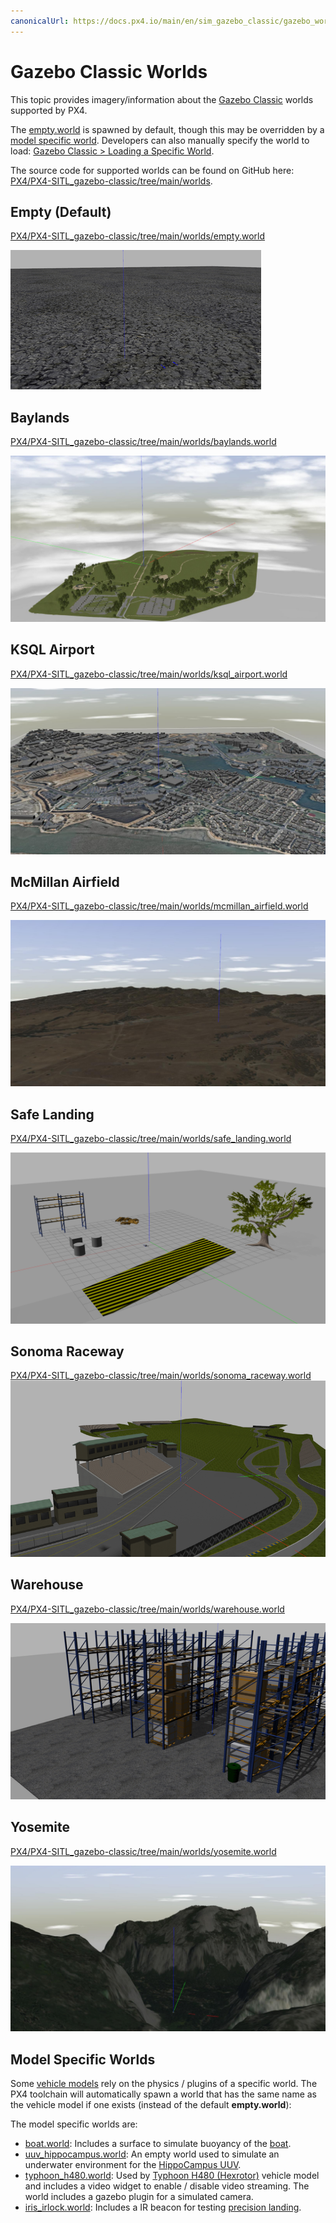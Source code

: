 ```yaml
---
canonicalUrl: https://docs.px4.io/main/en/sim_gazebo_classic/gazebo_worlds
---
```


# Gazebo Classic Worlds

This topic provides imagery/information about the [Gazebo Classic](../sim_gazebo_classic/README.md) worlds supported by PX4.

The [empty.world](#empty_world) is spawned by default, though this may be overridden by a [model specific world](#model_specific_worlds).
Developers can also manually specify the world to load: [Gazebo Classic > Loading a Specific World](../sim_gazebo_classic/README.md#set_world).

The source code for supported worlds can be found on GitHub here: [PX4/PX4-SITL_gazebo-classic/tree/main/worlds](https://github.com/PX4/PX4-SITL_gazebo-classic/tree/main/worlds).

<a id="empty_world"></a>
## Empty (Default)

[PX4/PX4-SITL_gazebo-classic/tree/main/worlds/empty.world](https://github.com/PX4/PX4-SITL_gazebo-classic/blob/main/worlds/empty.world)

![empty](../../assets/simulation/gazebo_classic/worlds/empty.png)

## Baylands

[PX4/PX4-SITL_gazebo-classic/tree/main/worlds/baylands.world](https://github.com/PX4/PX4-SITL_gazebo-classic/blob/main/worlds/baylands.world)

![Baylands World](../../assets/simulation/gazebo_classic/worlds/baylands.jpg)

## KSQL Airport

[PX4/PX4-SITL_gazebo-classic/tree/main/worlds/ksql_airport.world](https://github.com/PX4/PX4-SITL_gazebo-classic/blob/main/worlds/ksql_airport.world)

![KSQL Airport World](../../assets/simulation/gazebo_classic/worlds/ksql_airport.jpg)

## McMillan Airfield

[PX4/PX4-SITL_gazebo-classic/tree/main/worlds/mcmillan_airfield.world](https://github.com/PX4/PX4-SITL_gazebo-classic/blob/main/worlds/mcmillan_airfield.world)

![McMillan Airfield World](../../assets/simulation/gazebo_classic/worlds/mcmillan_airfield.jpg)

## Safe Landing

[PX4/PX4-SITL_gazebo-classic/tree/main/worlds/safe_landing.world](https://github.com/PX4/PX4-SITL_gazebo-classic/blob/main/worlds/safe_landing.world)

![Safe Landing World](../../assets/simulation/gazebo_classic/worlds/safe_landing.png)

## Sonoma Raceway

[PX4/PX4-SITL_gazebo-classic/tree/main/worlds/sonoma_raceway.world](https://github.com/PX4/PX4-SITL_gazebo-classic/blob/main/worlds/sonoma_raceway.world)
![Sonoma_Raceway](../../assets/simulation/gazebo_classic/worlds/sonoma_raceway.png)

## Warehouse

[PX4/PX4-SITL_gazebo-classic/tree/main/worlds/warehouse.world](https://github.com/PX4/PX4-SITL_gazebo-classic/blob/main/worlds/warehouse.world)

![Warehouse](../../assets/simulation/gazebo_classic/worlds/warehouse.png)

## Yosemite

[PX4/PX4-SITL_gazebo-classic/tree/main/worlds/yosemite.world](https://github.com/PX4/PX4-SITL_gazebo-classic/blob/main/worlds/yosemite.world)

![Yosemite](../../assets/simulation/gazebo_classic/worlds/yosemite.jpg)

<a id="model_specific_worlds"></a>
## Model Specific Worlds

Some [vehicle models](../sim_gazebo_classic/gazebo_vehicles.md) rely on the physics / plugins of a specific world.
The PX4 toolchain will automatically spawn a world that has the same name as the vehicle model if one exists (instead of the default **empty.world**):

The model specific worlds are:
- [boat.world](https://github.com/PX4/PX4-SITL_gazebo-classic/blob/main/worlds/boat.world): Includes a surface to simulate buoyancy of the [boat](../sim_gazebo_classic/gazebo_vehicles.md#usv).
- [uuv_hippocampus.world](https://github.com/PX4/PX4-SITL_gazebo-classic/blob/main/worlds/uuv_hippocampus.world): An empty world used to simulate an underwater environment for the [HippoCampus UUV](../sim_gazebo_classic/gazebo_vehicles.md#uuv).
- [typhoon_h480.world](https://github.com/PX4/PX4-SITL_gazebo-classic/blob/main/worlds/typhoon_h480.world): Used by [Typhoon H480 (Hexrotor)](../sim_gazebo_classic/gazebo_vehicles.md#typhoon_h480) vehicle model and includes a video widget to enable / disable video streaming.
  The world includes a gazebo plugin for a simulated camera.
- [iris_irlock.world](https://github.com/PX4/PX4-SITL_gazebo-classic/blob/main/worlds/iris_irlock.world): Includes a IR beacon for testing [precision landing](../advanced_features/precland.md).
